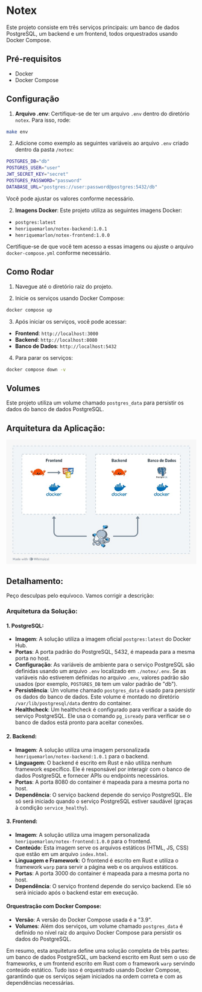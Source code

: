 # Notex

Este projeto consiste em três serviços principais: um banco de dados PostgreSQL, um backend e um frontend, todos orquestrados usando Docker Compose.

## Pré-requisitos

- Docker
- Docker Compose

## Configuração

1. **Arquivo .env**: Certifique-se de ter um arquivo `.env` dentro do diretório `notex`. Para isso, rode:

```bash
make env
```

2. Adicione como exemplo as seguintes variáveis ao arquivo ```.env``` criado dentro da pasta ```/notex```:

```bash
POSTGRES_DB="db"
POSTGRES_USER="user"
JWT_SECRET_KEY="secret"
POSTGRES_PASSWORD="password"
DATABASE_URL="postgres://user:password@postgres:5432/db"
```

Você pode ajustar os valores conforme necessário.

2. **Imagens Docker**: Este projeto utiliza as seguintes imagens Docker:

- `postgres:latest`
- `henriquemarlon/notex-backend:1.0.1`
- `henriquemarlon/notex-frontend:1.0.0`

Certifique-se de que você tem acesso a essas imagens ou ajuste o arquivo `docker-compose.yml` conforme necessário.

## Como Rodar

1. Navegue até o diretório raiz do projeto.

2. Inicie os serviços usando Docker Compose:

```bash
docker compose up
```

3. Após iniciar os serviços, você pode acessar:

- **Frontend**: `http://localhost:3000`
- **Backend**: `http://localhost:8080`
- **Banco de Dados**: `http://localhost:5432`

4. Para parar os serviços:

```bash
docker compose down -v
```

## Volumes

Este projeto utiliza um volume chamado `postgres_data` para persistir os dados do banco de dados PostgreSQL.

## Arquitetura da Aplicação:
<p align="center">
  <img src="./arquitetura.jpeg" alt="Arquitetura da Solução">
</p>

## Detalhamento:
Peço desculpas pelo equívoco. Vamos corrigir a descrição:

### Arquitetura da Solução:

#### 1. **PostgreSQL**:
- **Imagem**: A solução utiliza a imagem oficial `postgres:latest` do Docker Hub.
- **Portas**: A porta padrão do PostgreSQL, 5432, é mapeada para a mesma porta no host.
- **Configuração**: As variáveis de ambiente para o serviço PostgreSQL são definidas usando um arquivo `.env` localizado em `./notex/.env`. Se as variáveis não estiverem definidas no arquivo `.env`, valores padrão são usados (por exemplo, `POSTGRES_DB` tem um valor padrão de "db").
- **Persistência**: Um volume chamado `postgres_data` é usado para persistir os dados do banco de dados. Este volume é montado no diretório `/var/lib/postgresql/data` dentro do container.
- **Healthcheck**: Um healthcheck é configurado para verificar a saúde do serviço PostgreSQL. Ele usa o comando `pg_isready` para verificar se o banco de dados está pronto para aceitar conexões.

#### 2. **Backend**:
- **Imagem**: A solução utiliza uma imagem personalizada `henriquemarlon/notex-backend:1.0.1` para o backend.
- **Linguagem**: O backend é escrito em Rust e não utiliza nenhum framework específico. Ele é responsável por interagir com o banco de dados PostgreSQL e fornecer APIs ou endpoints necessários.
- **Portas**: A porta 8080 do container é mapeada para a mesma porta no host.
- **Dependência**: O serviço backend depende do serviço PostgreSQL. Ele só será iniciado quando o serviço PostgreSQL estiver saudável (graças à condição `service_healthy`).

#### 3. **Frontend**:
- **Imagem**: A solução utiliza uma imagem personalizada `henriquemarlon/notex-frontend:1.0.0` para o frontend.
- **Conteúdo**: Esta imagem serve os arquivos estáticos (HTML, JS, CSS) que estão em um arquivo `index.html`.
- **Linguagem e Framework**: O frontend é escrito em Rust e utiliza o framework `warp` para servir a página web e os arquivos estáticos.
- **Portas**: A porta 3000 do container é mapeada para a mesma porta no host.
- **Dependência**: O serviço frontend depende do serviço backend. Ele só será iniciado após o backend estar em execução.

#### **Orquestração com Docker Compose**:
- **Versão**: A versão do Docker Compose usada é a "3.9".
- **Volumes**: Além dos serviços, um volume chamado `postgres_data` é definido no nível raiz do arquivo Docker Compose para persistir os dados do PostgreSQL.

Em resumo, esta arquitetura define uma solução completa de três partes: um banco de dados PostgreSQL, um backend escrito em Rust sem o uso de frameworks, e um frontend escrito em Rust com o framework `warp` servindo conteúdo estático. Tudo isso é orquestrado usando Docker Compose, garantindo que os serviços sejam iniciados na ordem correta e com as dependências necessárias.
